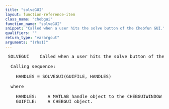 ```yaml
---
title: "solveGUI"
layout: function-reference-item
class_name: "chebgui"
function_name: "solveGUI"
snippet: "Called when a user hits the solve button of the Chebfun GUI."
qualifiers: ""
return_type: "varargout"
arguments: "(rhs1)"
---
```


<pre class="help-text"> SOLVEGUI    Called when a user hits the solve button of the Chebfun GUI.
 
  Calling sequence:
 
    HANDLES = SOLVEGUI(GUIFILE, HANDLES)
 
  where
    
    HANDLES:    A MATLAB handle object to the CHEBGUIWINDOW figure.
    GUIFILE:    A CHEBGUI object.
</pre>